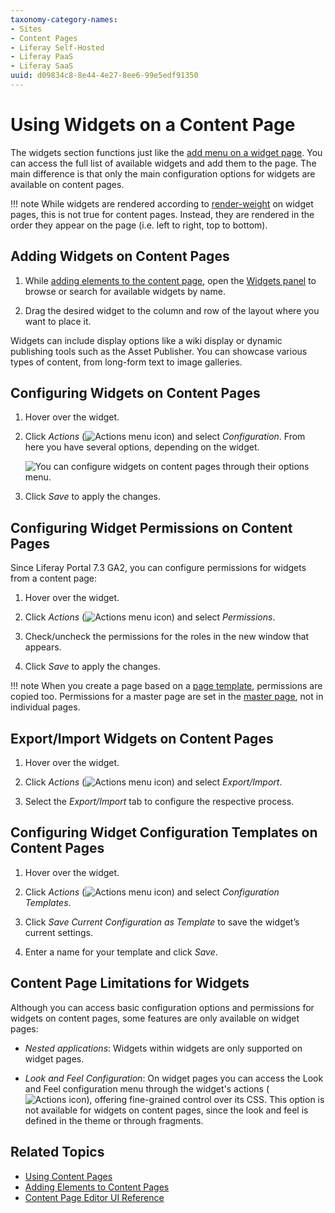 ```yaml
---
taxonomy-category-names:
- Sites
- Content Pages
- Liferay Self-Hosted
- Liferay PaaS
- Liferay SaaS
uuid: d09834c8-8e44-4e27-8ee6-99e5edf91350
---
```


# Using Widgets on a Content Page

<!--TASK: Reconsider-->

The widgets section functions just like the [add menu on a widget page](../using-widget-pages/adding-widgets-to-a-page.md). You can access the full list of available widgets and add them to the page. The main difference is that only the main configuration options for widgets are available on content pages.

!!! note
    While widgets are rendered according to [render-weight](https://resources.learn.liferay.com/reference/latest/en/dxp/definitions/liferay-portlet-app_7_4_0.dtd.html#render-weight) on widget pages, this is not true for content pages. Instead, they are rendered in the order they appear on the page (i.e. left to right, top to bottom).

## Adding Widgets on Content Pages

1. While [adding elements to the content page](./adding-elements-to-content-pages.md), open the [Widgets panel](./content-page-editor-ui-reference.md) to browse or search for available widgets by name.

1. Drag the desired widget to the column and row of the layout where you want to place it.

Widgets can include display options like a wiki display or dynamic publishing tools such as the Asset Publisher. You can showcase various types of content, from long-form text to image galleries.

## Configuring Widgets on Content Pages

1. Hover over the widget.

1. Click *Actions* (![Actions menu icon](../../../images/icon-actions.png)) and select *Configuration*. From here you have several options, depending on the widget.

   ![You can configure widgets on content pages through their options menu.](./using-widgets-on-a-content-page/images/01.png)

1. Click *Save* to apply the changes.

## Configuring Widget Permissions on Content Pages

Since Liferay Portal 7.3 GA2, you can configure permissions for widgets from a content page:

1. Hover over the widget.

1. Click *Actions* (![Actions menu icon](../../../images/icon-actions.png)) and select *Permissions*.

1. Check/uncheck the permissions for the roles in the new window that appears.

1. Click *Save* to apply the changes.

!!! note
    When you create a page based on a [page template](../adding-pages/creating-a-page-template.md), permissions are copied too. Permissions for a master page are set in the [master page](../defining-headers-and-footers/managing-master-page-templates.md), not in individual pages.

## Export/Import Widgets on Content Pages

1. Hover over the widget.

1. Click *Actions* (![Actions menu icon](../../../images/icon-actions.png)) and select *Export/Import*.

1. Select the *Export/Import* tab to configure the respective process.

## Configuring Widget Configuration Templates on Content Pages

1. Hover over the widget.

1. Click *Actions* (![Actions menu icon](../../../images/icon-actions.png)) and select *Configuration Templates*.

1. Click *Save Current Configuration as Template* to save the widget’s current settings.

1. Enter a name for your template and click *Save*.

## Content Page Limitations for Widgets

Although you can access basic configuration options and permissions for widgets on content pages, some features are only available on widget pages:

- *Nested applications*: Widgets within widgets are only supported on widget pages.

- *Look and Feel Configuration*: On widget pages you can access the Look and Feel configuration menu through the widget's actions (![Actions icon](../../../images/icon-actions.png)), offering fine-grained control over its CSS. This option is not available for widgets on content pages, since the look and feel is defined in the theme or through fragments.

## Related Topics

- [Using Content Pages](../using-content-pages.md)
- [Adding Elements to Content Pages](./adding-elements-to-content-pages.md)
- [Content Page Editor UI Reference](./content-page-editor-ui-reference.md)
